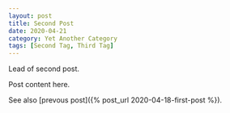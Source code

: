 ```yaml
---
layout: post
title: Second Post
date: 2020-04-21
category: Yet Another Category
tags: [Second Tag, Third Tag]
---
```


Lead of second post.

<!-- end-of-lead -->

Post content here.

See also [prevous post]({% post_url 2020-04-18-first-post %}).
